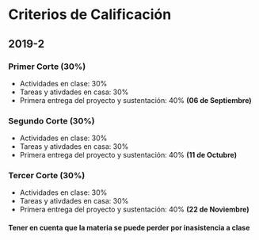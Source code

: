 # Criterios de Calificación
## 2019-2

### Primer Corte (30%)
+ Actividades en clase: 30%
+ Tareas y ativdades en casa: 30%
+ Primera entrega del proyecto y sustentación: 40% **(06 de Septiembre)**

### Segundo Corte (30%)
+ Actividades en clase: 30%
+ Tareas y ativdades en casa: 30%
+ Primera entrega del proyecto y sustentación: 40% **(11 de Octubre)**


### Tercer Corte (30%)
+ Actividades en clase: 30%
+ Tareas y ativdades en casa: 30%
+ Primera entrega del proyecto y sustentación: 40% **(22 de Noviembre)**

#### Tener en cuenta que la materia se puede perder por inasistencia a clase
